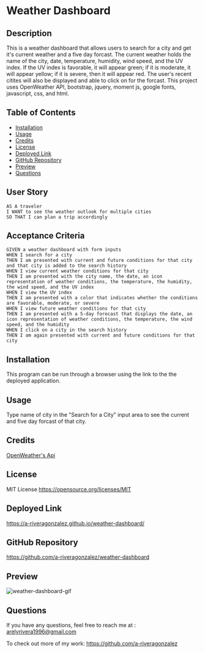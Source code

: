 # Weather Dashboard

## Description

This is a weather dashboard that allows users to search for a city and get it's current weather and a five day forcast. The current weather holds the name of the city, date, temperature, humidity, wind speed, and the UV index. If the UV index is favorable, it will appear green; if it is moderate, it will appear yellow; if it is severe, then it will appear red. The user's recent citites will also be displayed and able to click on for the forcast.
This project uses OpenWeather API, bootstrap, jquery, moment js, google fonts, javascript, css, and html.

## Table of Contents

- [Installation](#installation)
- [Usage](#usage)
- [Credits](#credits)
- [License](#license)
- [Deployed Link](#deployed-link)
- [GitHub Repository](#github-repository)
- [Preview](#preview)
- [Questions](#questions)

## User Story

```
AS A traveler
I WANT to see the weather outlook for multiple cities
SO THAT I can plan a trip accordingly
```

## Acceptance Criteria

```
GIVEN a weather dashboard with form inputs
WHEN I search for a city
THEN I am presented with current and future conditions for that city and that city is added to the search history
WHEN I view current weather conditions for that city
THEN I am presented with the city name, the date, an icon representation of weather conditions, the temperature, the humidity, the wind speed, and the UV index
WHEN I view the UV index
THEN I am presented with a color that indicates whether the conditions are favorable, moderate, or severe
WHEN I view future weather conditions for that city
THEN I am presented with a 5-day forecast that displays the date, an icon representation of weather conditions, the temperature, the wind speed, and the humidity
WHEN I click on a city in the search history
THEN I am again presented with current and future conditions for that city
```

## Installation

This program can be run through a browser using the link to the the deployed application.

## Usage

Type name of city in the "Search for a City" input area to see the current and five day forcast of that city.
## Credits

[OpenWeather's Api](https://openweathermap.org/)

## License

MIT License
https://opensource.org/licenses/MIT

## Deployed Link

https://a-riveragonzalez.github.io/weather-dashboard/

## GitHub Repository

https://github.com/a-riveragonzalez/weather-dashboard

## Preview

![weather-dashboard-gif](weather-dashboard.gif)

## Questions

If you have any questions, feel free to reach me at :
arelyrivera1996@gmail.com

To check out more of my work:
https://github.com/a-riveragonzalez
